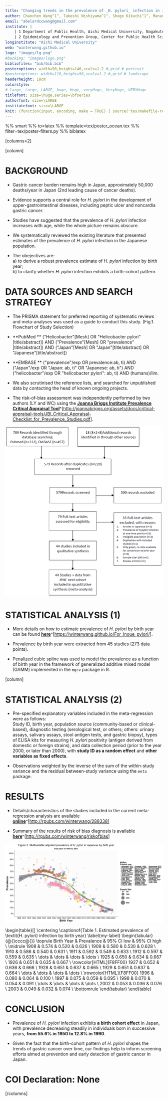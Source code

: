 ```yaml
---
title: "Changing trends in the prevalence of _H. pylori_ infection in Japan (1908-2003): a systematic review and meta-regression analysis of 170,000 individuals"
author: Chaochen Wang^1^, Takeshi Nishiyama^1^, Shogo Kikuchi^1^, Manami Inoue^2^,  Norie Sawada^2^, Shoichiro Tsugane^2^, Yingsong Lin^1^
email: "abelardccwang@gmail.com"
institute: | 
    | 1 Department of Public Health, Aichi Medical University, Nagakute, Aichi, Japan; 
    | 2 Epidemiology and Prevention Group, Center for Public Health Sciences, National Cancer Center, Tokyo, Japan
longinstitute: "Aichi Medical University"
web: "winterwang.github.io"
logo: "images/lg.png"
#backimg: "images/logo.png"
bibliofiles: "bib/bib.bib"
posteroptions: width=90,height=146,scale=1.2 #,grid # portrait
#posteroptions: width=110,height=90,scale=1.2 #,grid # landscape
headerheight: 18cm
colorstyle:
# large, Large, LARGE, huge, Huge, veryHuge, VeryHuge, VERYHuge
titlefont: size=\huge,series=\bfseries
authorfont: size=\LARGE
institutefont: size=\LARGE
knit: (function(input, encoding, make = TRUE) { source('tex/makefile-renderer.R', local = TRUE) })
---
```


%% smart
%% to=latex
%% template=tex/poster_ocean.tex
%% filter=tex/poster-filters.py
%% biblatex



[columns=2]

[column]

# BACKGROUND

-  Gastric cancer burden remains high in Japan, approximately 50,000 deaths/year in Japan (2nd leading cause of cancer deaths).

-  Evidence supports a central role for _H. pylori_ in the development of upper-gastrointestinal diseases, including peptic ulcer and noncardia gastric cancer.

-  Studies have suggested that the prevalence of _H. pylori_ infection increases with age, while the whole picture remains obscure.

-  We systematically reviewed the existing literature that presented estimates of the prevalence of _H. pylori_ infection in the Japanese population.

-  The obejectives are:  
   a) to derive a robust prevalence estimate of _H. pylori_ infection by birth year;   
   b) to clarify whether _H. pylori_ infection exhibits a birth-cohort pattern. 

<!--

- Standard abreviations \\eg and \\ie for \eg and \ie
- Units like \pps{900}
- **Highlights** and *highlights*

-->

# DATA SOURCES AND SEARCH STRATEGY

- The PRISMA statement for preferred reporting of systematic reviews and meta-analyses was used as a guide to conduct this study. (Fig.1. Flowchart of Study Selection) 

- **PubMed ** ("Helicobacter"[Mesh] OR "Helicobacter pylori"[title/abstract]) AND ("Prevalence"[Mesh] OR "prevalence"[title/abstract]) AND ("Japan"[Mesh] OR "Japan"[title/abstract] OR "Japanese"[title/abstract])

- **EMBASE **  ("prevalence"/exp OR prevalence:ab, ti) AND ("Japan"/exp OR "Japan: ab, ti" OR "Japanese: ab, ti") AND ("helicobacter"/exp OR "helicobacter pylori": ab, ti) AND (humans)/lim.

- We also scrutinised the reference lists, and searched for unpublished data by contacting the head of known ongoing projects. 

- The risk-of-bias assessment was independently performed by two authors (LY and WC) using the [**Joanna Briggs Institute Prevalence Critical Appraisal Tool**](http://joannabriggs.org/assets/docs/critical-appraisal-tools/JBI_Critical_Appraisal-Checklist_for_Prevalence_Studies.pdf)^[http://joannabriggs.org/assets/docs/critical-appraisal-tools/JBI_Critical_Appraisal-Checklist_for_Prevalence_Studies.pdf].

![Flowchart of Study Selection](images/Figure_1.png)

# STATISTICAL ANALYSIS (1)

- More details on how to estimate prevalence of _H. pylori_ by birth year can be found [**here**](https://winterwang.github.io/For_Inoue_pylori/)^[https://winterwang.github.io/For_Inoue_pylori/].

- Prevalence by birth year were extracted from 45 studies (273 data points).

- Penalized cubic spline was used to model the prevalence as a function of birth year in the framework of generalized additive mixed model (GAMM) implemented in the `mgcv` package in R. 



[column]

# STATISTICAL ANALYSIS (2) 

- Pre-specified explanatory variables included in the meta-regression were as follows:   
  Study ID, birth year, population source (community-based or clinical-based), diagnostic testing (serological test, or others; others: urinary assays, salivary assays, stool antigen tests, and gastric biopsy), types of ELISA kits for measuring _H. pylori_ positivity (antigen derived from domestic or foreign strains), and data collection period (prior to the year 2000, or later than 2000), with **study ID as a random effect** and **other variables as fixed effects**.

- Observations weighted by the inverse of the sum of the within-study variance and the residual between-study variance using the `meta` package.



# RESULTS

- Details/characteristics of the studies included in the current meta-regression analysis are available [**online**](http://rpubs.com/winterwang/288338)^[http://rpubs.com/winterwang/288338]

- Summary of the results of risk of bias diagnosis is available [**here**](http://rpubs.com/winterwang/riskofbias)^[http://rpubs.com/winterwang/riskofbias]

![](images/main.png)


\begin{table}[]
\centering
\captionof{Table 1. Estimated prevalence of \textit{H. pylori} infection by birth year}
\label{my-label}
\begin{tabular}{@{}cccc@{}}
\toprule
Birth Year & Prevalence & 95\% CI low & 95\% CI high \\ \midrule
1908 & 0.574 & 0.520 & 0.626 \\
1909 & 0.580 & 0.530 & 0.628 \\
1910 & 0.586 & 0.540 & 0.631 \\
1911 & 0.592 & 0.549 & 0.633 \\
1912 & 0.597 & 0.559 & 0.635 \\
\dots & \dots & \dots & \dots \\
1925 & 0.650 & 0.634 & 0.667 \\
1926 & 0.651 & 0.635 & 0.667 \\
\rowcolor[HTML]{F8FF00} 
1927 & 0.652 & 0.636 & 0.666 \\
1928 & 0.651 & 0.637 & 0.665 \\
1929 & 0.651 & 0.637 & 0.664 \\
\dots & \dots & \dots & \dots \\
\rowcolor[HTML]{F8FF00} 
1996 & 0.080 & 0.064 & 0.100 \\
1997 & 0.075 & 0.059 & 0.095 \\
1998 & 0.070 & 0.054 & 0.091 \\
\dots & \dots & \dots & \dots \\
2002 & 0.053 & 0.036 & 0.076 \\
2003 & 0.049 & 0.032 & 0.074 \\ \bottomrule
\end{tabular}
\end{table}


# CONCLUSION

- Prevalence of _H. pylori_ infection exhibits **a birth cohort effect** in Japan, with prevalence decreasing steadily in individuals born in successive years, **from 55.6% in 1950 to 12.8% in 1990**.  

- Given the fact that the birth-cohort pattern of _H. pylori_ shapes the trends of gastric cancer over time, our findings help to inform screening efforts aimed at prevention and early detection of gastric cancer in Japan.


<!--\vskip0.5cm

[/columns]


[columns=2]

[column]

-->

# COI Declaration: None



<!--\vskip4.4cm-->

[/columns]
